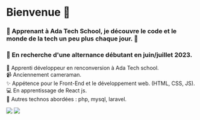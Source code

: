 # Bienvenue :wave: 
 
 ### 💫 Apprenant à Ada Tech School, je découvre le code et le monde de la tech un peu plus chaque jour. 💫
 
 ### :mag_right: En recherche d'une alternance débutant en juin/juillet 2023.
 
 :turtle: Apprenti développeur en renconversion à Ada Tech school.<br />
:video_camera: Anciennement cameraman.<br />
:sparkles: Appétence pour le Front-End et le développement web. (HTML, CSS, JS).<br />
:computer: En apprentissage de React js.<br />
:microscope: Autres technos abordées : php, mysql, laravel.

 ![](http://github-profile-summary-cards.vercel.app/api/cards/stats?username=PierreMerlaud&theme=gotham) ![](http://github-profile-summary-cards.vercel.app/api/cards/repos-per-language?username={PierreMerlaud}&theme={gotham}&exclude={exclude})
 

